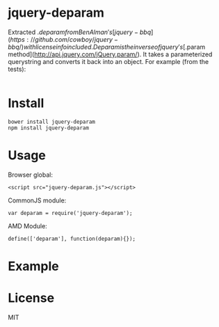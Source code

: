 jquery-deparam
==============

Extracted $.deparam from Ben Alman's [jquery-bbq](https://github.com/cowboy/jquery-bbq/) with license info included.
Deparam is the inverse of jquery's [$.param method](http://api.jquery.com/jQuery.param/).  It takes a parameterized querystring and converts it back into an object.  For example (from the tests):

```javascript

```

Install
==============
```
bower install jquery-deparam
npm install jquery-deparam
```

Usage
===============
Browser global:
```
<script src="jquery-deparam.js"></script>
```
CommonJS module:
```
var deparam = require('jquery-deparam');
```
AMD Module:
```
define(['deparam'], function(deparam){});

```
Example
==============

License
===============
MIT
